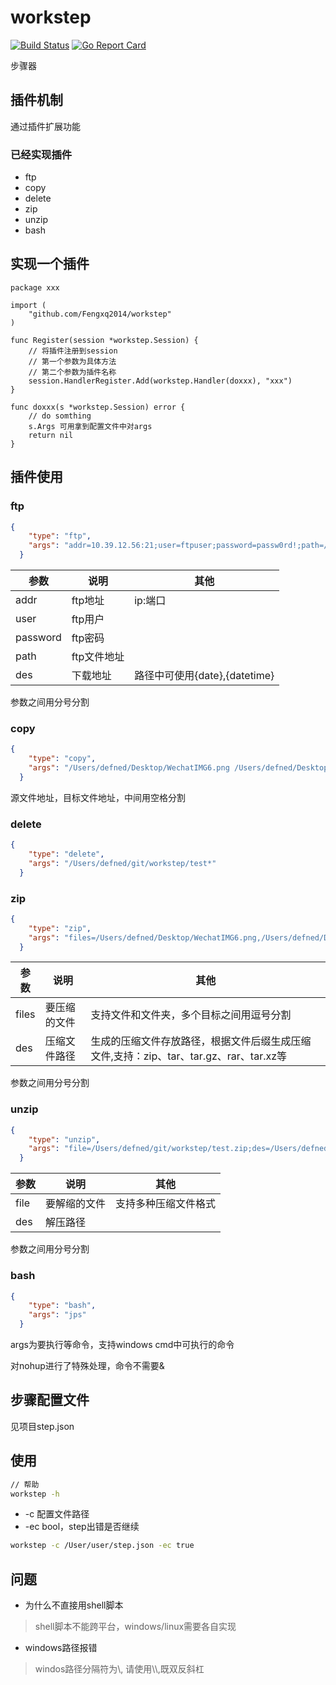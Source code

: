 # workstep

[![Build Status](https://travis-ci.org/Fengxq2014/workstep.svg?branch=master)](https://travis-ci.org/Fengxq2014/workstep)
[![Go Report Card](https://goreportcard.com/badge/github.com/Fengxq2014/workstep)](https://goreportcard.com/report/github.com/Fengxq2014/workstep)

步骤器

## 插件机制
通过插件扩展功能
### 已经实现插件
* ftp
* copy
* delete
* zip
* unzip
* bash

## 实现一个插件
```golang
package xxx

import (
	"github.com/Fengxq2014/workstep"
)

func Register(session *workstep.Session) {
	// 将插件注册到session
	// 第一个参数为具体方法
	// 第二个参数为插件名称
	session.HandlerRegister.Add(workstep.Handler(doxxx), "xxx")
}

func doxxx(s *workstep.Session) error {
	// do somthing
	s.Args 可用拿到配置文件中对args
	return nil
}
```

## 插件使用
### ftp
```json
{
    "type": "ftp",
    "args": "addr=10.39.12.56:21;user=ftpuser;password=passw0rd!;path=/wxpt_imgs/service/bkjdcx.png;des=/Users/defned/1-{datetime}.png"
  }
```
参数 | 说明 | 其他
---- | --- | -----
addr | ftp地址  | ip:端口
user | ftp用户  | 
password | ftp密码 |
path | ftp文件地址 |
des  | 下载地址 | 路径中可使用{date},{datetime}
参数之间用分号分割

### copy
```json
{
    "type": "copy",
    "args": "/Users/defned/Desktop/WechatIMG6.png /Users/defned/Desktop/WechatIMG688888-{datetime}.png"
  }

```
源文件地址，目标文件地址，中间用空格分割

### delete
```json
{
    "type": "delete",
    "args": "/Users/defned/git/workstep/test*"
  }
```

### zip
```json
{
    "type": "zip",
    "args": "files=/Users/defned/Desktop/WechatIMG6.png,/Users/defned/Desktop/WechatIMG7.png,/Users/defned/git/authz;des=/Users/defned/git/workstep/test.zip"
  }
```
参数 | 说明 | 其他
---- | --- | -----
files | 要压缩的文件  | 支持文件和文件夹，多个目标之间用逗号分割
des | 压缩文件路径  | 生成的压缩文件存放路径，根据文件后缀生成压缩文件,支持：zip、tar、tar.gz、rar、tar.xz等
参数之间用分号分割

### unzip
```json
{
    "type": "unzip",
    "args": "file=/Users/defned/git/workstep/test.zip;des=/Users/defned/git/workstep/testunzip"
  }
```
参数 | 说明 | 其他
---- | --- | -----
file | 要解缩的文件  | 支持多种压缩文件格式
des | 解压路径  | 
参数之间用分号分割

### bash
```json
{
    "type": "bash",
    "args": "jps"
  }
```
args为要执行等命令，支持windows cmd中可执行的命令

对nohup进行了特殊处理，命令不需要&

## 步骤配置文件
见项目step.json

## 使用
```bash
// 帮助
workstep -h
```
* -c 配置文件路径
* -ec bool，step出错是否继续
```bash
workstep -c /User/user/step.json -ec true
```

## 问题
* 为什么不直接用shell脚本
> shell脚本不能跨平台，windows/linux需要各自实现
* windows路径报错
> windos路径分隔符为\\, 请使用\\\\,既双反斜杠